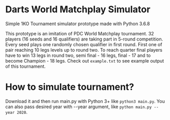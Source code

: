 # Darts World Matchplay Simulator
Simple 1KO Tournament simulator prototype made with Python 3.6.8

This prototype is an imitation of PDC World Matchplay tournament.
32 players (16 seeds and 16 qualifiers) are taking part in 5-round competition.
Every seed plays one randomly chosen qualifier in first round. First one of pair reaching 10 legs levels up to round two.
To reach quarter final players have to win 13 legs in round two, semi final - 16 legs, final - 17 and to become Champion - 18 legs.
Check out `example.txt` to see example output of this tournament.

# How to simulate tournament?
Download it and then run main.py with Python 3+ like `python3 main.py`. You can also pass desired year with --year argument, like `python main.py --year 2020`.
